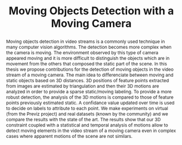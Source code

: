 ---
layout: research_project
title: "Moving Objects Detection with a Moving Camera"

filename: thesis
category: research
type: "PhD"
date_start: 2013
date_end: 2017

img_filename: "assets/img/projects/thesis_scheme.png"

members: ["Erwan Guillou (LIRIS)", "Saïda Bouakaz (LIRIS)", "Marie-Neige Chapel (LIRIS)"]

abstract: "Moving objects detection in video streams is a commonly used technique in many computer vision algorithms. The detection becomes more complex when the camera is moving. The environment observed by this type of camera appeared moving and it is more difficult to distinguish the objects which are in movement from the others that composed the static part of the scene. In this thesis we propose contributions for the detection of moving objects in the video stream of a moving camera. The main idea to differenciate between moving and static objects based on 3D distances. 3D positions of feature points extracted from images are estimated by triangulation and then their 3D motions are analyzed in order to provide a sparse static/moving labeling. To provide a more robust detection, the analysis of the 3D motions is compared to those of feature points previously estimated static. A confidance value updated over time is used to decide on labels to attribute to each point. We make experiments on virtual (from the Previz project) and real datasets (known by the community) and we compare the results with the state
of the art. The results show that our 3D constraint coupled with a statistical and temporal analysis of motions allow to detect moving elements in the video stream of a moving camera even in complex cases where apparent motions of the scene are not similars."

keywords: "computer vision, moving objects detection, moving camera, feature points, 3D geometric constraint."

committee: ["Bertolino Pascal, GIPSA-Lab (Reviewer)", "Cordier Frédéric, LMIA (Reviewer)", "Dipanda Albert, Le2i (Examinator)", "Calabretto Sylvie, LIRIS (Examinator)", "Zeitouni Karine, Laboratoire DAVID (Examinator)", "Bouakaz Saida, LIRIS (Advisor)", "Guillou Erwan, LIRIS (Co-advisor)"]

publications: ["computer_science_review_2020", "visapp_2017", "afig_2014"]
---